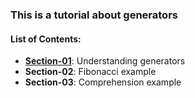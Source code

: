 ### This is a tutorial about generators


#### List of Contents:
- [**Section-01**](https://github.com/ghorbani-mohammad/tutorial-generator/blob/master/section-01.py): Understanding generators
- **Section-02**: Fibonacci example
- **Section-03**: Comprehension example